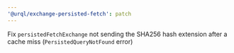 ```yaml
---
'@urql/exchange-persisted-fetch': patch
---
```


Fix `persistedFetchExchange` not sending the SHA256 hash extension after a cache miss (`PersistedQueryNotFound` error)
